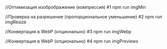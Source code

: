 //Оптимизация изобрображение (компрессия) #1
npm run imgMin


//Проверка на разрешение (пропорциональное уменьшение) #2
npm run imgResize


//Конвертация в WebP (опционально) #3
npm run imgWebp


//Конвертация в WebP (опционально) #4
npm run imgPreviews